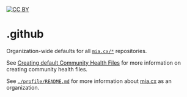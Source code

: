 [![CC BY](https://licensebuttons.net/l/by/4.0/88x31.png)](./LICENSE)

# .github

Organization-wide defaults for all [`mia.cx/*`](https://github.com/orgs/mia-cx/repositories) repositories.

See [Creating default Community Health Files](https://docs.github.com/en/communities/setting-up-your-project-for-healthy-contributions/creating-a-default-community-health-file) for more information on creating community health files.

See [`./profile/README.md`](./profile/README.md) for more information about [mia.cx](https://mia.cx) as an organization.
